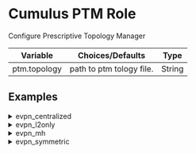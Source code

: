 
# Cumulus PTM Role

Configure Prescriptive Topology Manager

Variable | Choices/Defaults | Type
--- | --- | ---
ptm.topology|path to ptm tology file.|String

## Examples
<details><summary markdown="span">evpn_centralized</summary>
border01
<pre><code>ptm:
  topology.dot
  ...
</code></pre>
border02
<pre><code>ptm:
  topology.dot
  ...
</code></pre>
fw1
<pre><code>ptm:
  topology.dot
  ...
</code></pre>
leaf01
<pre><code>ptm:
  topology.dot
  ...
</code></pre>
leaf02
<pre><code>ptm:
  topology.dot
  ...
</code></pre>
leaf03
<pre><code>ptm:
  topology.dot
  ...
</code></pre>
leaf04
<pre><code>ptm:
  topology.dot
  ...
</code></pre>
server01
<pre><code>ptm:
  topology.dot
  ...
</code></pre>
server02
<pre><code>ptm:
  topology.dot
  ...
</code></pre>
server04
<pre><code>ptm:
  topology.dot
  ...
</code></pre>
server05
<pre><code>ptm:
  topology.dot
  ...
</code></pre>
spine01
<pre><code>ptm:
  topology.dot
  ...
</code></pre>
spine02
<pre><code>ptm:
  topology.dot
  ...
</code></pre>
spine03
<pre><code>ptm:
  topology.dot
  ...
</code></pre>
spine04
<pre><code>ptm:
  topology.dot
  ...
</code></pre>
</details>
<details><summary markdown="span">evpn_l2only</summary>
border01
<pre><code>ptm:
  topology.dot
  ...
</code></pre>
border02
<pre><code>ptm:
  topology.dot
  ...
</code></pre>
fw1
<pre><code>ptm:
  topology.dot
  ...
</code></pre>
leaf01
<pre><code>ptm:
  topology.dot
  ...
</code></pre>
leaf02
<pre><code>ptm:
  topology.dot
  ...
</code></pre>
leaf03
<pre><code>ptm:
  topology.dot
  ...
</code></pre>
leaf04
<pre><code>ptm:
  topology.dot
  ...
</code></pre>
server01
<pre><code>ptm:
  topology.dot
  ...
</code></pre>
server02
<pre><code>ptm:
  topology.dot
  ...
</code></pre>
server04
<pre><code>ptm:
  topology.dot
  ...
</code></pre>
server05
<pre><code>ptm:
  topology.dot
  ...
</code></pre>
spine01
<pre><code>ptm:
  topology.dot
  ...
</code></pre>
spine02
<pre><code>ptm:
  topology.dot
  ...
</code></pre>
spine03
<pre><code>ptm:
  topology.dot
  ...
</code></pre>
spine04
<pre><code>ptm:
  topology.dot
  ...
</code></pre>
</details>
<details><summary markdown="span">evpn_mh</summary>
border01
<pre><code>ptm:
  topology.dot
  ...
</code></pre>
border02
<pre><code>ptm:
  topology.dot
  ...
</code></pre>
fw1
<pre><code>ptm:
  topology.dot
  ...
</code></pre>
leaf01
<pre><code>ptm:
  topology.dot
  ...
</code></pre>
leaf02
<pre><code>ptm:
  topology.dot
  ...
</code></pre>
leaf03
<pre><code>ptm:
  topology.dot
  ...
</code></pre>
leaf04
<pre><code>ptm:
  topology.dot
  ...
</code></pre>
server01
<pre><code>ptm:
  topology.dot
  ...
</code></pre>
server02
<pre><code>ptm:
  topology.dot
  ...
</code></pre>
server04
<pre><code>ptm:
  topology.dot
  ...
</code></pre>
server05
<pre><code>ptm:
  topology.dot
  ...
</code></pre>
spine01
<pre><code>ptm:
  topology.dot
  ...
</code></pre>
spine02
<pre><code>ptm:
  topology.dot
  ...
</code></pre>
spine03
<pre><code>ptm:
  topology.dot
  ...
</code></pre>
spine04
<pre><code>ptm:
  topology.dot
  ...
</code></pre>
</details>
<details><summary markdown="span">evpn_symmetric</summary>
border01
<pre><code>ptm:
  topology.dot
  ...
</code></pre>
border02
<pre><code>ptm:
  topology.dot
  ...
</code></pre>
fw1
<pre><code>ptm:
  topology.dot
  ...
</code></pre>
leaf01
<pre><code>ptm:
  topology.dot
  ...
</code></pre>
leaf02
<pre><code>ptm:
  topology.dot
  ...
</code></pre>
leaf03
<pre><code>ptm:
  topology.dot
  ...
</code></pre>
leaf04
<pre><code>ptm:
  topology.dot
  ...
</code></pre>
server01
<pre><code>ptm:
  topology.dot
  ...
</code></pre>
server02
<pre><code>ptm:
  topology.dot
  ...
</code></pre>
server04
<pre><code>ptm:
  topology.dot
  ...
</code></pre>
server05
<pre><code>ptm:
  topology.dot
  ...
</code></pre>
spine01
<pre><code>ptm:
  topology.dot
  ...
</code></pre>
spine02
<pre><code>ptm:
  topology.dot
  ...
</code></pre>
spine03
<pre><code>ptm:
  topology.dot
  ...
</code></pre>
spine04
<pre><code>ptm:
  topology.dot
  ...
</code></pre>
</details>
